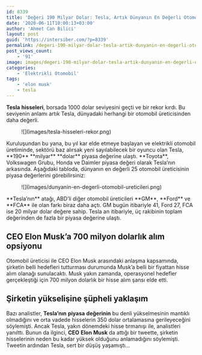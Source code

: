 ```yaml
---
id: 8339
title: 'Değeri 190 Milyar Dolar: Tesla, Artık Dünyanın En Değerli Otomobil Üreticisi'
date: '2020-06-11T10:00:13+03:00'
author: 'Ahmet Can Bilici'
layout: post
guid: 'https://intersiber.com/?p=8339'
permalink: /degeri-190-milyar-dolar-tesla-artik-dunyanin-en-degerli-otomobil-ureticisi/
post_views_count:
    - '91'
image: images/degeri-190-milyar-dolar-tesla-artik-dunyanin-en-degerli-otomobil-ureticisi.jpeg
categories:
    - 'Elektrikli Otomobil'
tags:
    - 'elon musk'
    - tesla
---
```


**Tesla** **hisseleri**, borsada 1000 dolar seviyesini geçti ve bir rekor kırdı. Bu seviyenin anlamı artık Tesla, dünyadaki herhangi bir otomobil üreticisinden daha değerli.

<figure class="wp-block-image size-large">![](images/tesla-hisseleri-rekor.png)</figure>Kuruluşundan bu yana, bu yıl kar elde etmeye başlayan ve elektrikli otomobil üretiminde, sektörü baz alırsak yeni sayılabilecek bir oyuncu olan Tesla, **190** **milyar** **dolar** piyasa değerine ulaştı. **Toyota**, Volkswagen Grubu, Honda ve Daimler piyasa değeri olarak Tesla’nın arkasında. Aşağıdaki tabloda, dünyanın en değerli 25 otomobil üreticisinin piyasa değerlerini görebilirsiniz:

<figure class="wp-block-image size-large">![](images/dunyanin-en-degerli-otomobil-ureticileri.png)</figure>**Tesla’nın** atağı, ABD’li diğer otomobil üreticileri **GM**, **Ford** ve **FCA** ile olan farkı biraz daha açtı. GM bugün itibariyle 41, Ford 27, FCA ise 20 milyar dolar değere sahip. Tesla an itibariyle, üç rakibinin toplam değerinden de fazla bir piyasa değerine ulaştı.

## CEO Elon Musk’a 700 milyon dolarlık alım opsiyonu

Otomobil üreticisi ile CEO Elon Musk arasındaki anlaşma kapsamında, şirketin belli hedefleri tutturması durumunda Musk’a belli bir fiyattan hisse alım olanağı sunulacaktı. Musk yakın zamanda, operasyonel hedefler gerçekleştiği için 700 milyon dolarlık bir hisse alım şansı elde etti.

## Şirketin yükselişine şüpheli yaklaşım

Bazı analistler, **Tesla’nın** **piyasa** **değerinin** bu denli yükselmesinin mantıklı olmadığını ve orta vadede hisselerin 350 dolar ortalamasına gerileyeceğini söylemişti. Ancak Tesla, yakın dönemdeki hisse tırmanışı ile, analistleri yanılttı. Bunun da ilginci, **CEO** **Elon** **Musk** da attığı bir tweette, şirketin hisselerinin neden bu kadar yüksek olduğunu anlamadığını söylemişti. Tweetin ardından Tesla, sert bir düşüş yaşamıştı…